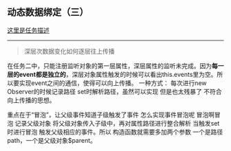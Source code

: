 ## 动态数据绑定（三）
[这里是任务描述](./task.md)
***

> 深层次数据变化如何逐层往上传播

在任务二中，只能注册监听对象的第一层属性，深层属性的监听未完成。因为**每一层的event都是独立的**，深层对象属性触发的时候可以看出this.events里为空。所以要实现event之间的通信，使得可以向上传播。
一种方式：
每次进行new Observer的时候记录路径 set时解析路径，虽然可以实现 但是也太残暴了 不符合向上传播的思想。

重点在于“冒泡”，让父级事件知道子级触发了事件
怎么实现事件冒泡呢 冒泡啊冒泡
记录父级对象 将父级对象传入子级中，再对属性路径进行整合解析 当触发set时进行冒泡 触发父级相应的事件。所以 构造函数就需要多加两个参数 一个是路径path，一个是父级对象$parent。
